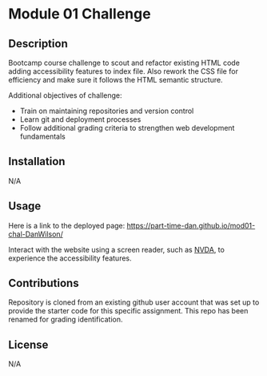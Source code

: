 # Module 01 Challenge

## Description

Bootcamp course challenge to scout and refactor existing HTML code adding accessibility features to index file. Also rework the CSS file for efficiency and make sure it follows the HTML semantic structure.

Additional objectives of challenge: 

- Train on maintaining repositories and version control 
- Learn git and deployment processes
- Follow additional grading criteria to strengthen web development fundamentals

## Installation

N/A

## Usage

Here is a link to the deployed page: https://part-time-dan.github.io/mod01-chal-DanWilson/

Interact with the website using a screen reader, such as [NVDA](https://www.nvaccess.org/download/), to experience the accessibility features.

## Contributions

Repository is cloned from an existing github user account that was set up to provide the starter code for this specific assignment. This repo has been renamed for grading identification.

## License

N/A
